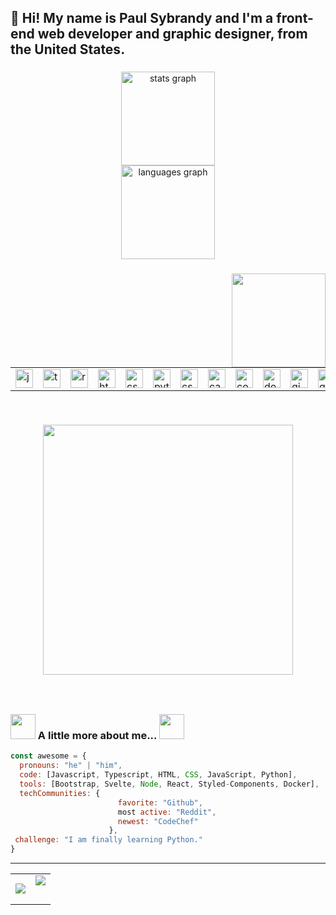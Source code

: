 <h2 align="left">👋 Hi! My name is Paul Sybrandy and I'm a front-end web developer and graphic designer, from the United States.</h2>

###

<div align="center">
  <img src="https://github-readme-stats.vercel.app/api?username=paulsybrandy&hide_title=false&hide_rank=false&show_icons=true&include_all_commits=true&count_private=true&disable_animations=false&theme=dracula&locale=en&hide_border=false" height="150" alt="stats graph"  /> <br>
  <img src="https://github-readme-stats.vercel.app/api/top-langs?username=paulsybrandy&locale=en&hide_title=false&layout=compact&card_width=320&langs_count=5&theme=dracula&hide_border=false" height="150" alt="languages graph"  />
</div>

###

<img align="right" height="150" src="https://paulsybrandy.com/images/neocube-matrix-code-large.gif"  />

###

<table border="0">
  <tr>
    <td><img src="https://cdn.jsdelivr.net/gh/devicons/devicon/icons/javascript/javascript-original.svg" height="30" alt="javascript logo" width="28"></td>
    <td><img src="https://cdn.jsdelivr.net/gh/devicons/devicon/icons/typescript/typescript-original.svg" height="30" alt="typescript logo" width="28"></td>
    <td><img src="https://cdn.jsdelivr.net/gh/devicons/devicon/icons/react/react-original.svg" height="30" alt="react logo" width="28"></td>
    <td><img src="https://cdn.jsdelivr.net/gh/devicons/devicon/icons/html5/html5-original.svg" height="30" alt="html5 logo" width="28"></td>
    <td><img src="https://cdn.jsdelivr.net/gh/devicons/devicon/icons/css3/css3-original.svg" height="30" alt="css3 logo" width="28"></td>
    <td><img src="https://cdn.jsdelivr.net/gh/devicons/devicon/icons/python/python-original.svg" height="30" alt="python logo" width="28"></td>
    <td><img src="https://cdn.jsdelivr.net/gh/devicons/devicon/icons/csharp/csharp-original.svg" height="30" alt="csharp logo" width="28"></td>
    <td><img src="https://cdn.jsdelivr.net/gh/devicons/devicon/icons/canva/canva-original.svg" height="30" alt="canva logo" width="28"></td>
    <td><img src="https://cdn.jsdelivr.net/gh/devicons/devicon/icons/codepen/codepen-original.svg" height="30" alt="codepen logo" width="28"></td>
    <td><img src="https://cdn.jsdelivr.net/gh/devicons/devicon/icons/docker/docker-original.svg" height="30" alt="docker logo" width="28"></td>
    <td><img src="https://cdn.jsdelivr.net/gh/devicons/devicon/icons/gimp/gimp-original.svg" height="30" alt="gimp logo" width="28"></td>
    <td><img src="https://cdn.jsdelivr.net/gh/devicons/devicon/icons/github/github-original.svg" height="30" alt="github logo" width="28"></td>
    <td><img src="https://cdn.jsdelivr.net/gh/devicons/devicon/icons/pytorch/pytorch-original.svg" height="30" alt="pytorch logo" width="28"></td>
    <td><img src="https://cdn.jsdelivr.net/gh/devicons/devicon/icons/svelte/svelte-original.svg" height="30" alt="svelte logo" width="28"></td>
    <td><img src="https://cdn.jsdelivr.net/gh/devicons/devicon/icons/tailwindcss/tailwindcss-original-wordmark.svg" height="30" alt="tailwindcss logo" width="28"></td>
    <td><img src="https://cdn.jsdelivr.net/gh/devicons/devicon/icons/visualstudio/visualstudio-plain.svg" height="30" alt="visualstudio logo" width="28"></td>
    <td><img src="https://cdn.jsdelivr.net/gh/devicons/devicon/icons/vscode/vscode-original.svg" height="30" alt="vscode logo" width="28"></td>
    <td><img src="https://cdn.jsdelivr.net/gh/devicons/devicon/icons/webstorm/webstorm-original.svg" height="30" alt="webstorm logo" width="28"></td>

  </tr>
</table>

###

<div align="left"><br>
<p style="text-align:center;"><a href="https://paulsybrandy.com/badges.html" target="_blank"><img src="https://paulsybrandy.com/images/click-here-for-profile-badges.svg" width="400"></a></p>
</div>

###

<br clear="both">

### <img src="https://i.gifer.com/y9.gif" width="40"> A little more about me... <img src="https://i.gifer.com/y9.gif" width="40"> 

```javascript
const awesome = {
  pronouns: "he" | "him",
  code: [Javascript, Typescript, HTML, CSS, JavaScript, Python],
  tools: [Bootstrap, Svelte, Node, React, Styled-Components, Docker],
  techCommunities: {
                        favorite: "Github",
                        most active: "Reddit",
                        newest: "CodeChef"
                      },
 challenge: "I am finally learning Python."
}
```
<hr>

<table border="0">
  <tr>
    <center>
    <td><img src="https://lastfm-recently-played.vercel.app/api?user=paul-neocube"></td>
    <td><img src="https://spotify-recently-played-readme.vercel.app/api?user=tqpgy94he93ysjrpl29jutt6z"</td>
    </center>


###
